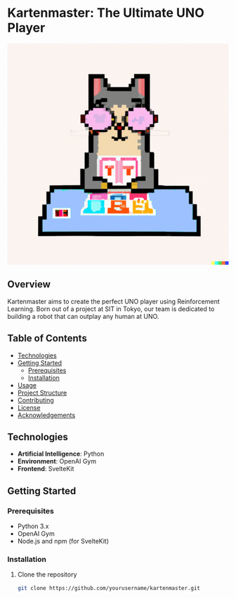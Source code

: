 # Kartenmaster: The Ultimate UNO Player

![Uno Car](./images/cat-uno.png "Uno Cat!")

## Overview

Kartenmaster aims to create the perfect UNO player using Reinforcement Learning. Born out of a project at SIT in Tokyo, our team is dedicated to building a robot that can outplay any human at UNO.

## Table of Contents

- [Technologies](#technologies)
- [Getting Started](#getting-started)
  - [Prerequisites](#prerequisites)
  - [Installation](#installation)
- [Usage](#usage)
- [Project Structure](#project-structure)
- [Contributing](#contributing)
- [License](#license)
- [Acknowledgements](#acknowledgements)

## Technologies

- **Artificial Intelligence**: Python
- **Environment**: OpenAI Gym
- **Frontend**: SvelteKit

## Getting Started

### Prerequisites

- Python 3.x
- OpenAI Gym
- Node.js and npm (for SvelteKit)

### Installation

1. Clone the repository
   ```bash
   git clone https://github.com/yourusername/kartenmaster.git
   ```
